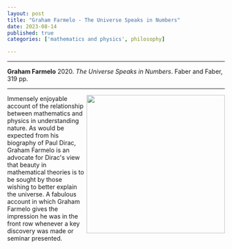 ```yaml
---
layout: post
title: "Graham Farmelo - The Universe Speaks in Numbers"
date: 2023-08-14
published: true
categories: ['mathematics and physics', philosophy]

---
```



***
<b>Graham Farmelo</b> 2020. _The Universe Speaks in Numbers_. Faber and Faber, 319  pp.

***
<img align="right" width="320" src="https://s3-ap-southeast-2.amazonaws.com/assets.allenandunwin.com/images/small/9780571321827.jpg" alt="">   

Immensely enjoyable account of the relationship between mathematics and physics in understanding nature.  As would be expected from his biography of Paul Dirac, Graham Farmelo is an advocate for Dirac's view that beauty in mathematical theories is to be sought by those wishing to better explain the universe.   A fabulous account in which Graham Farmelo gives the impression he was in the front row whenever a key discovery was made or seminar presented.  
